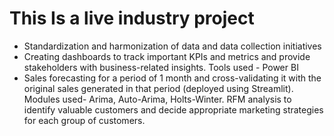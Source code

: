 # This Is a live industry project
- Standardization and harmonization of data and data collection initiatives
- Creating dashboards to track important KPIs and metrics and provide stakeholders with business-related insights. Tools used - Power BI
- Sales forecasting for a period of 1 month and cross-validating it with the original sales generated in that period (deployed using Streamlit).
  Modules used- Arima, Auto-Arima, Holts-Winter.
  RFM analysis to identify valuable customers and decide appropriate marketing strategies for each group of customers.
